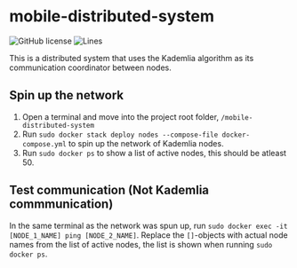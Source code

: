 # mobile-distributed-system
<!-- ![Go](https://github.com/SimonBerghem/mobile-distributed-system) -->
![GitHub license](https://img.shields.io/github/license/SimonBerghem/mobile-distributed-system)
![Lines](https://img.shields.io/tokei/lines/github/SimonBerghem/mobile-distributed-system)

This is a distributed system that uses the Kademlia algorithm as its communication coordinator between nodes. 

## Spin up the network
1. Open a terminal and move into the project root folder, `/mobile-distributed-system`
2. Run `sudo docker stack deploy nodes --compose-file docker-compose.yml` to spin up the network of Kademlia nodes.
3. Run `sudo docker ps` to show a list of active nodes, this should be atleast 50.

## Test communication (Not Kademlia commmunication)
In the same terminal as the network was spun up, run `sudo docker exec -it [NODE_1_NAME] ping [NODE_2_NAME]`. Replace the `[]`-objects with actual node names from the list of active nodes, the list is shown when running `sudo docker ps`.